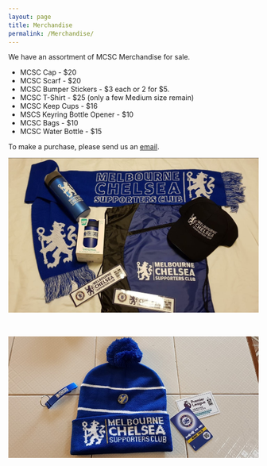 ```yaml
---
layout: page
title: Merchandise
permalink: /Merchandise/
---
```


We have an assortment of MCSC Merchandise for sale. 

- MCSC Cap - $20
- MCSC Scarf - $20
- MCSC Bumper Stickers - $3 each or 2 for $5.
- MCSC T-Shirt - $25 (only a few Medium size remain)
- MCSC Keep Cups - $16
- MSCS Keyring Bottle Opener - $10
- MCSC Bags - $10
- MCSC Water Bottle - $15

To make a purchase, please send us an [email](mailto:admin@melbournechelsea.com.au).

![MerchandiseOne](/assets/merchandise1.jpg)

<br>

![MerchandiseTwo](/assets/membershippack.jpg)
